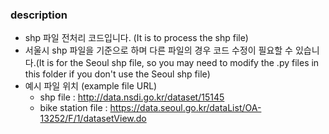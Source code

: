 ### description
* shp 파일 전처리 코드입니다. (It is to process the shp file)
* 서울시 shp 파일을 기준으로 하며 다른 파일의 경우 코드 수정이 필요할 수 있습니다.(It is for the Seoul shp file, so you may need to modify the .py files in this folder if you don't use the Seoul shp file)
* 예시 파일 위치 (example file URL)
  * shp file : http://data.nsdi.go.kr/dataset/15145
  * bike station file : https://data.seoul.go.kr/dataList/OA-13252/F/1/datasetView.do
